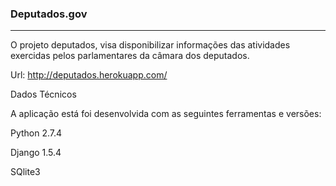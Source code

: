 <h3>Deputados.gov</h3>

<hr />

<p>
 O projeto deputados, visa disponibilizar informações das atividades exercidas pelos parlamentares da câmara dos deputados.
 </p>
 
 Url: <a target="_blank" href="http://deputados.herokuapp.com/">http://deputados.herokuapp.com/</a>
 
 
 Dados Técnicos

 A aplicação está foi desenvolvida com as seguintes ferramentas e versões:
 
 Python 2.7.4
 
 Django 1.5.4
 
 SQlite3
 
 

